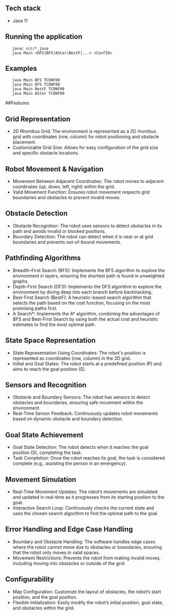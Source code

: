 ## Tech stack
* Java 11

## Running the application
```shell script
   javac src/*.java
   java Main <DFS|BFS|AStar|BestF|...> <ConfID>
```
## Examples
```shell script
   java Main BFS TCONF00
   java Main DFS TCONF00
   java Main BestF TCONF00
   java Main AStar TCONF00
```

##Features
## Grid Representation
   * 2D Rhombus Grid: The environment is represented as a 2D rhombus grid with coordinates (row, column) for robot positioning and obstacle placement.
   * Customizable Grid Size: Allows for easy configuration of the grid size and specific obstacle locations.
## Robot Movement & Navigation
   * Movement Between Adjacent Coordinates: The robot moves to adjacent coordinates (up, down, left, right) within the grid.
   * Valid Movement Function: Ensures robot movement respects grid boundaries and obstacles to prevent invalid moves.
## Obstacle Detection
   * Obstacle Recognition: The robot uses sensors to detect obstacles in its path and avoids invalid or blocked positions.
   * Boundary Detection: The robot can detect when it is near or at grid boundaries and prevents out-of-bound movements.
## Pathfinding Algorithms
   * Breadth-First Search (BFS): Implements the BFS algorithm to explore the environment in layers, ensuring the shortest path is found in unweighted graphs.
   * Depth-First Search (DFS): Implements the DFS algorithm to explore the environment by diving deep into each branch before backtracking.
   * Best-First Search (BestF): A heuristic-based search algorithm that selects the path based on the cost function, focusing on the most promising paths first.
   * A Search*: Implements the A* algorithm, combining the advantages of BFS and Best-First Search by using both the actual cost and heuristic estimates to find the most optimal path. 
## State Space Representation
   * State Representation Using Coordinates: The robot's position is represented as coordinates (row, column) in the 2D grid.
   * Initial and Goal States: The robot starts at a predefined position (P) and aims to reach the goal position (S). 
## Sensors and Recognition
   * Obstacle and Boundary Sensors: The robot has sensors to detect obstacles and boundaries, ensuring safe movement within the environment.
   * Real-Time Sensor Feedback: Continuously updates robot movements based on dynamic obstacle and boundary detection. 
## Goal State Achievement
   * Goal State Detection: The robot detects when it reaches the goal position (S), completing the task.
   * Task Completion: Once the robot reaches its goal, the task is considered complete (e.g., assisting the person in an emergency).
## Movement Simulation
   * Real-Time Movement Updates: The robot’s movements are simulated and updated in real-time as it progresses from its starting position to the goal.
   * Interactive Search Loop: Continuously checks the current state and uses the chosen search algorithm to find the optimal path to the goal.
## Error Handling and Edge Case Handling
   * Boundary and Obstacle Handling: The software handles edge cases where the robot cannot move due to obstacles or boundaries, ensuring that the robot only moves in valid spaces.
   * Movement Restrictions: Prevents the robot from making invalid moves, including moving into obstacles or outside of the grid.
## Configurability
   * Map Configuration: Customize the layout of obstacles, the robot’s start position, and the goal position.
   * Flexible Initialization: Easily modify the robot’s initial position, goal state, and obstacles within the grid.